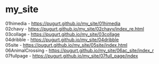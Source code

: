 # my_site
01himedia - https://pugurt.github.io/my_site/01himedia <br>
02chavy - https://pugurt.github.io/my_site/02chavy/index_re.html <br>
03collage - https://pugurt.github.io/my_site/03collage <br>
04dribble - https://pugurt.github.io/my_site/04dribble <br>
05site - https://pugurt.github.io/my_site/05site/index.html<br>
06AnimalCrossing - https://pugurt.github.io/my_site/06ac_site/index_r<br>
07fullpage - https://pugurt.github.io/my_site/07full_page/index<br>


